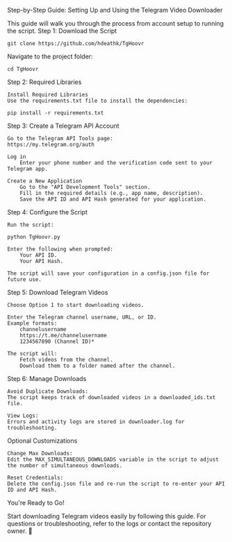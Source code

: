 Step-by-Step Guide: Setting Up and Using the Telegram Video Downloader

This guide will walk you through the process from account setup to running the script.
Step 1: Download the Script

    git clone https://github.com/hdeathk/TgHoovr

Navigate to the project folder:

    cd TgHoovr

Step 2: Required Libraries

    Install Required Libraries
    Use the requirements.txt file to install the dependencies:

    pip install -r requirements.txt

Step 3: Create a Telegram API Account

    Go to the Telegram API Tools page:
    https://my.telegram.org/auth

    Log in
        Enter your phone number and the verification code sent to your Telegram app.

    Create a New Application
        Go to the "API Development Tools" section.
        Fill in the required details (e.g., app name, description).
        Save the API ID and API Hash generated for your application.

Step 4: Configure the Script

    Run the script:

    python TgHoovr.py

    Enter the following when prompted:
        Your API ID.
        Your API Hash.

    The script will save your configuration in a config.json file for future use.

Step 5: Download Telegram Videos

    Choose Option 1 to start downloading videos.

    Enter the Telegram channel username, URL, or ID.
    Example formats:
        channelusername
        https://t.me/channelusername
        1234567890 (Channel ID)*

    The script will:
        Fetch videos from the channel.
        Download them to a folder named after the channel.

Step 6: Manage Downloads

    Avoid Duplicate Downloads:
    The script keeps track of downloaded videos in a downloaded_ids.txt file.

    View Logs:
    Errors and activity logs are stored in downloader.log for troubleshooting.

Optional Customizations

    Change Max Downloads:
    Edit the MAX_SIMULTANEOUS_DOWNLOADS variable in the script to adjust the number of simultaneous downloads.

    Reset Credentials:
    Delete the config.json file and re-run the script to re-enter your API ID and API Hash.

You're Ready to Go!

Start downloading Telegram videos easily by following this guide. For questions or troubleshooting, refer to the logs or contact the repository owner. 🎉
